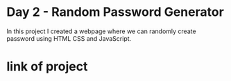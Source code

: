 # Day 2 - Random Password Generator
In this project I created a webpage where we can randomly create password using HTML CSS and JavaScript.

# link of project
